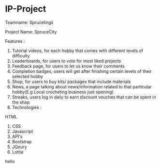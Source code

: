 # IP-Project
Teamname: Sprucelings

Project Name: SpruceCity

Features :

1. Tutorial videos, for each hobby that comes with different levels of difficulty
2. Leaderboards, for users to vote for most liked projects
3. Feedback page, for users to let us know their comments
4. Completion badges, users will get after finishing certain levels of their selected hobby
5. Shop, for users to buy kits/ packages that include materials
6. News, a page talking about news/information related to that particular hobby(E.g Local crocheting business
   just opening)
7. Streaks, users log in daily to earn discount vouches that can be spent in the shop
8. Technologies :

HTML
1. CSS
2. Javascript
3. API's
4. Bootstrap
5. JQeury
6. Lottie

hello